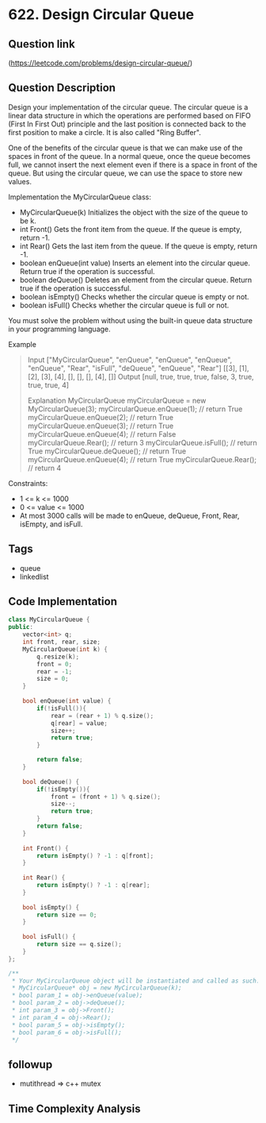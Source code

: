 # 622. Design Circular Queue

## Question link
(https://leetcode.com/problems/design-circular-queue/)

## Question Description
Design your implementation of the circular queue. The circular queue is a linear data structure in which the operations are performed based on FIFO (First In First Out) principle and the last position is connected back to the first position to make a circle. It is also called "Ring Buffer".

One of the benefits of the circular queue is that we can make use of the spaces in front of the queue. In a normal queue, once the queue becomes full, we cannot insert the next element even if there is a space in front of the queue. But using the circular queue, we can use the space to store new values.

Implementation the MyCircularQueue class:

- MyCircularQueue(k) Initializes the object with the size of the queue to be k.
- int Front() Gets the front item from the queue. If the queue is empty, return -1.
- int Rear() Gets the last item from the queue. If the queue is empty, return -1.
- boolean enQueue(int value) Inserts an element into the circular queue. Return true if the operation is successful.
- boolean deQueue() Deletes an element from the circular queue. Return true if the operation is successful.
- boolean isEmpty() Checks whether the circular queue is empty or not.
- boolean isFull() Checks whether the circular queue is full or not.

You must solve the problem without using the built-in queue data structure in your programming language. 

Example
> Input
> ["MyCircularQueue", "enQueue", "enQueue", "enQueue", "enQueue", "Rear", "isFull", "deQueue", "enQueue", "Rear"]
> [[3], [1], [2], [3], [4], [], [], [], [4], []]
> Output
> [null, true, true, true, false, 3, true, true, true, 4]
> 
> Explanation
> MyCircularQueue myCircularQueue = new MyCircularQueue(3);
> myCircularQueue.enQueue(1); // return True
> myCircularQueue.enQueue(2); // return True
> myCircularQueue.enQueue(3); // return True
> myCircularQueue.enQueue(4); // return False
> myCircularQueue.Rear();     // return 3
> myCircularQueue.isFull();   // return True
> myCircularQueue.deQueue();  // return True
> myCircularQueue.enQueue(4); // return True
> myCircularQueue.Rear();     // return 4

Constraints:
- 1 <= k <= 1000
- 0 <= value <= 1000
-  At most 3000 calls will be made to enQueue, deQueue, Front, Rear, isEmpty, and isFull.

## Tags
- queue
- linkedlist

## Code Implementation
```c++
class MyCircularQueue {
public:
    vector<int> q;
    int front, rear, size;
    MyCircularQueue(int k) {
        q.resize(k);
        front = 0;
        rear = -1;
        size = 0;
    }
    
    bool enQueue(int value) {
        if(!isFull()){
            rear = (rear + 1) % q.size();
            q[rear] = value;
            size++;
            return true;
        }

        return false;
    }
    
    bool deQueue() {
        if(!isEmpty()){
            front = (front + 1) % q.size();
            size--;
            return true;
        }
        return false;
    }
    
    int Front() {
        return isEmpty() ? -1 : q[front];
    }
    
    int Rear() {
        return isEmpty() ? -1 : q[rear];
    }
    
    bool isEmpty() {
        return size == 0;
    }
    
    bool isFull() {
        return size == q.size();
    }
};

/**
 * Your MyCircularQueue object will be instantiated and called as such:
 * MyCircularQueue* obj = new MyCircularQueue(k);
 * bool param_1 = obj->enQueue(value);
 * bool param_2 = obj->deQueue();
 * int param_3 = obj->Front();
 * int param_4 = obj->Rear();
 * bool param_5 = obj->isEmpty();
 * bool param_6 = obj->isFull();
 */
```

## followup 
- mutithread => c++ mutex

## Time Complexity Analysis